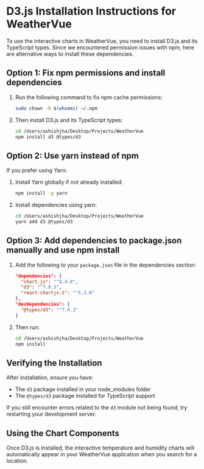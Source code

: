 # D3.js Installation Instructions for WeatherVue

To use the interactive charts in WeatherVue, you need to install D3.js and its TypeScript types. Since we encountered permission issues with npm, here are alternative ways to install these dependencies.

## Option 1: Fix npm permissions and install dependencies

1. Run the following command to fix npm cache permissions:
   ```bash
   sudo chown -R $(whoami) ~/.npm
   ```

2. Then install D3.js and its TypeScript types:
   ```bash
   cd /Users/ashishjha/Desktop/Projects/WeatherVue
   npm install d3 @types/d3
   ```

## Option 2: Use yarn instead of npm

If you prefer using Yarn:

1. Install Yarn globally if not already installed:
   ```bash
   npm install -g yarn
   ```

2. Install dependencies using yarn:
   ```bash
   cd /Users/ashishjha/Desktop/Projects/WeatherVue
   yarn add d3 @types/d3
   ```

## Option 3: Add dependencies to package.json manually and use npm install

1. Add the following to your `package.json` file in the dependencies section:
   ```json
   "dependencies": {
     "chart.js": "^4.4.8",
     "d3": "^7.8.5",
     "react-chartjs-2": "^5.3.0"
   },
   "devDependencies": {
     "@types/d3": "^7.4.3"
   }
   ```

2. Then run:
   ```bash
   cd /Users/ashishjha/Desktop/Projects/WeatherVue
   npm install
   ```

## Verifying the Installation

After installation, ensure you have:
- The `d3` package installed in your node_modules folder
- The `@types/d3` package installed for TypeScript support

If you still encounter errors related to the `d3` module not being found, try restarting your development server.

## Using the Chart Components

Once D3.js is installed, the interactive temperature and humidity charts will automatically appear in your WeatherVue application when you search for a location. 